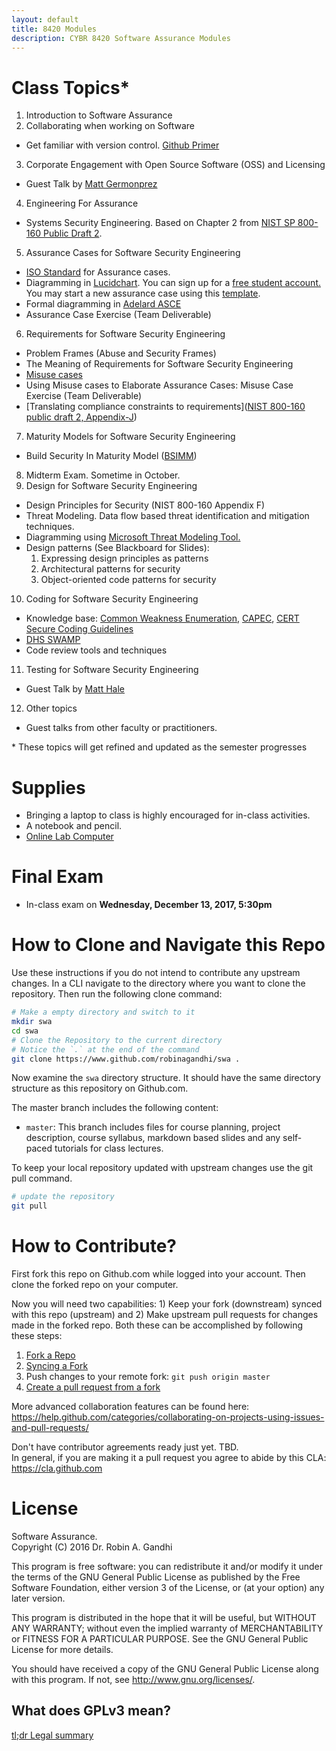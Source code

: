 ```yaml
---
layout: default
title: 8420 Modules
description: CYBR 8420 Software Assurance Modules
---
```


# Class Topics*

1. Introduction to Software Assurance
2. Collaborating when working on Software
  - Get familiar with version control. [Github Primer](./module-1/github-primer.md)
3. Corporate Engagement with Open Source Software (OSS) and Licensing
  * Guest Talk by [Matt Germonprez](http://www.unomaha.edu/college-of-information-science-and-technology/about/faculty-staff/matt-germonprez.php)
4. Engineering For Assurance
  * Systems Security Engineering. Based on Chapter 2 from [NIST SP 800-160 Public Draft 2](http://csrc.nist.gov/publications/drafts/800-160/sp800_160_second-draft.pdf).
5. Assurance Cases for Software Security Engineering
  * [ISO Standard](https://unomaha.on.worldcat.org/oclc/772089071?databaseList=638) for Assurance cases.
  * Diagramming in [Lucidchart](https://www.lucidchart.com/). You can sign up for a [free student account.](https://www.lucidchart.com/users/education/registerLevel?tP=1&t4=A&t10=A) You may start a new assurance case using this [template](https://www.lucidchart.com/invitations/accept/e8d3aac4-e62b-4fa0-9fd1-c2cf6a6d318d).
  * Formal diagramming in [Adelard ASCE](http://www.adelard.com/asce/v4.2/download.html)  
  * Assurance Case Exercise (Team Deliverable)
6. Requirements for Software Security Engineering
  * Problem Frames (Abuse and Security Frames)  
  * The Meaning of Requirements for Software Security Engineering  
  * [Misuse cases](http://ieeexplore.ieee.org/stamp/stamp.jsp?arnumber=1159030)  
  * Using Misuse cases to Elaborate Assurance Cases: Misuse Case Exercise (Team Deliverable)
  * [Translating compliance constraints to requirements]([NIST 800-160 public draft 2, Appendix-J](http://csrc.nist.gov/publications/drafts/800-160/sp800_160_second-draft.pdf))
7. Maturity Models for Software Security Engineering
  * Build Security In Maturity Model ([BSIMM](https://www.bsimm.com))
8. Midterm Exam. Sometime in October.
9. Design for Software Security Engineering
  * Design Principles for Security (NIST 800-160 Appendix F)
  * Threat Modeling. Data flow based threat identification and mitigation techniques.  
  * Diagramming using [Microsoft Threat Modeling Tool.](https://www.microsoft.com/en-us/download/details.aspx?id=49168)
  * Design patterns (See Blackboard for Slides):
    1. Expressing design principles as patterns
    2. Architectural patterns for security
    3. Object-oriented code patterns for security
10. Coding for Software Security Engineering
  * Knowledge base: [Common Weakness Enumeration](http://cwe.mitre.org/), [CAPEC](https://capec.mitre.org/), [CERT Secure Coding Guidelines](https://www.securecoding.cert.org/confluence/display/seccode/SEI+CERT+Coding+Standards)
  * [DHS SWAMP](https://www.mir-swamp.org/)
  * Code review tools and techniques
11. Testing for Software Security Engineering
  * Guest Talk by [Matt Hale](http://faculty.ist.unomaha.edu/mhale/)  
12. Other topics
  * Guest talks from other faculty or practitioners.

\* These topics will get refined and updated as the semester progresses

# Supplies
* Bringing a laptop to class is highly encouraged for in-class activities.
* A notebook and pencil.
* [Online Lab Computer](http://view.unomaha.edu)

# Final Exam

* In-class exam on **Wednesday, December 13, 2017, 5:30pm**

# How to Clone and Navigate this Repo

Use these instructions if you do not intend to contribute any upstream changes. In a CLI navigate to the directory where you want to clone the repository. Then run the following clone command:

```bash
# Make a empty directory and switch to it
mkdir swa
cd swa
# Clone the Repository to the current directory
# Notice the `.` at the end of the command
git clone https://www.github.com/robinagandhi/swa .
```
Now examine the ```swa``` directory structure. It should have the same directory structure as this repository on Github.com.

The master branch includes the following content:
* `master`: This branch includes files for course planning, project description, course syllabus, markdown based slides and any self-paced tutorials for class lectures.

To keep your local repository updated with upstream changes use the git pull command.
```bash
# update the repository
git pull
```

# How to Contribute?

First fork this repo on Github.com while logged into your account. Then clone the forked repo on your computer.

Now you will need two capabilities: 1) Keep your fork (downstream) synced with this repo (upstream) and 2) Make upstream pull requests for changes made in the forked repo. Both these can be accomplished by following these steps:  

1. [Fork a Repo](https://help.github.com/articles/fork-a-repo/)  
1. [Syncing a Fork](https://help.github.com/articles/syncing-a-fork/)  
1. Push changes to your remote fork: `git push origin master`  
1. [Create a pull request from a fork](https://help.github.com/articles/creating-a-pull-request-from-a-fork/)  

More advanced collaboration features can be found here: https://help.github.com/categories/collaborating-on-projects-using-issues-and-pull-requests/

Don't have contributor agreements ready just yet. TBD.   
In general, if you are making it a pull request you agree to abide by this CLA: https://cla.github.com


# License  
Software Assurance.  
Copyright (C) 2016  Dr. Robin A. Gandhi

This program is free software: you can redistribute it and/or modify
it under the terms of the GNU General Public License as published by
the Free Software Foundation, either version 3 of the License, or
(at your option) any later version.

This program is distributed in the hope that it will be useful,
but WITHOUT ANY WARRANTY; without even the implied warranty of
MERCHANTABILITY or FITNESS FOR A PARTICULAR PURPOSE.  See the
GNU General Public License for more details.

You should have received a copy of the GNU General Public License
along with this program.  If not, see <http://www.gnu.org/licenses/>.

## What does GPLv3 mean?

[tl;dr Legal summary](https://tldrlegal.com/license/gnu-general-public-license-v3-%28gpl-3%29)
